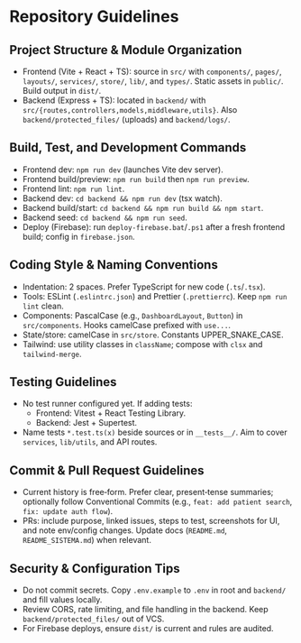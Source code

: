 # Repository Guidelines

## Project Structure & Module Organization
- Frontend (Vite + React + TS): source in `src/` with `components/`, `pages/`, `layouts/`, `services/`, `store/`, `lib/`, and `types/`. Static assets in `public/`. Build output in `dist/`.
- Backend (Express + TS): located in `backend/` with `src/{routes,controllers,models,middleware,utils}`. Also `backend/protected_files/` (uploads) and `backend/logs/`.

## Build, Test, and Development Commands
- Frontend dev: `npm run dev` (launches Vite dev server).
- Frontend build/preview: `npm run build` then `npm run preview`.
- Frontend lint: `npm run lint`.
- Backend dev: `cd backend && npm run dev` (tsx watch).
- Backend build/start: `cd backend && npm run build && npm start`.
- Backend seed: `cd backend && npm run seed`.
- Deploy (Firebase): run `deploy-firebase.bat`/`.ps1` after a fresh frontend build; config in `firebase.json`.

## Coding Style & Naming Conventions
- Indentation: 2 spaces. Prefer TypeScript for new code (`.ts`/`.tsx`).
- Tools: ESLint (`.eslintrc.json`) and Prettier (`.prettierrc`). Keep `npm run lint` clean.
- Components: PascalCase (e.g., `DashboardLayout`, `Button`) in `src/components`. Hooks camelCase prefixed with `use...`.
- State/store: camelCase in `src/store`. Constants UPPER_SNAKE_CASE.
- Tailwind: use utility classes in `className`; compose with `clsx` and `tailwind-merge`.

## Testing Guidelines
- No test runner configured yet. If adding tests:
  - Frontend: Vitest + React Testing Library.
  - Backend: Jest + Supertest.
- Name tests `*.test.ts(x)` beside sources or in `__tests__/`. Aim to cover `services`, `lib/utils`, and API routes.

## Commit & Pull Request Guidelines
- Current history is free‑form. Prefer clear, present‑tense summaries; optionally follow Conventional Commits (e.g., `feat: add patient search`, `fix: update auth flow`).
- PRs: include purpose, linked issues, steps to test, screenshots for UI, and note env/config changes. Update docs (`README.md`, `README_SISTEMA.md`) when relevant.

## Security & Configuration Tips
- Do not commit secrets. Copy `.env.example` to `.env` in root and `backend/` and fill values locally.
- Review CORS, rate limiting, and file handling in the backend. Keep `backend/protected_files/` out of VCS.
- For Firebase deploys, ensure `dist/` is current and rules are audited.

